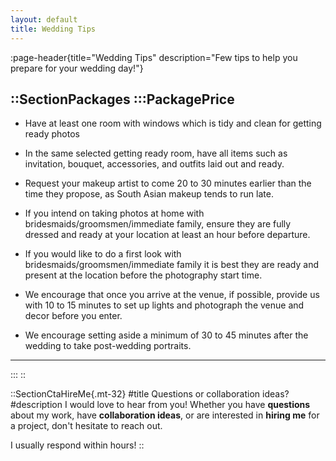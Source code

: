 ```yaml
---
layout: default
title: Wedding Tips
---
```


:page-header{title="Wedding Tips" description="Few tips to help you prepare for your wedding day!"}

::SectionPackages
:::PackagePrice
---
  - Have at least one room with windows which is tidy and clean for getting ready photos

  - In the same selected getting ready room, have all items such as invitation, bouquet, accessories, and outfits laid out and ready.

  - Request your makeup artist to come 20 to 30 minutes earlier than the time they propose, as South Asian makeup tends to run late.

  - If you intend on taking photos at home with bridesmaids/groomsmen/immediate family, ensure they are fully dressed and ready at your location at least an hour before departure.

  - If you would like to do a first look with bridesmaids/groomsmen/immediate family it is best they are ready and present at the location before the photography start time.

  - We encourage that once you arrive at the venue, if possible, provide us with 10 to 15 minutes to set up lights and photograph the venue and decor before you enter.

  - We encourage setting aside a minimum of 30 to 45 minutes after the wedding to take post-wedding portraits.
---
:::
::

::SectionCtaHireMe{.mt-32}
#title
Questions or collaboration ideas?
#description
I would love to hear from you! Whether you have __questions__ about my work, have __collaboration ideas__, or are interested in __hiring me__ for a project, don't hesitate to reach out.

I usually respond within hours!
::
